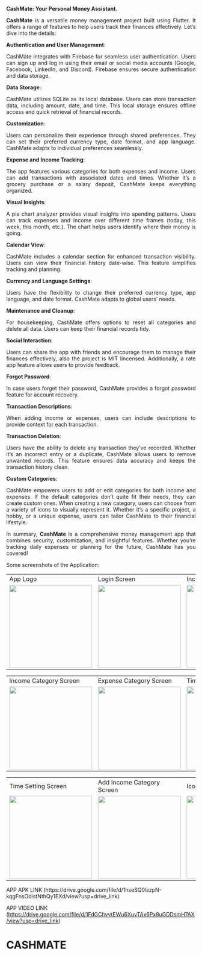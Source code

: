 <div align="justify">
  
**CashMate: Your Personal Money Assistant.**


**CashMate** is a versatile money management project built using Flutter. It offers a range of features to help users track their finances effectively. Let’s dive into the details:


**Authentication and User Management**:

CashMate integrates with Firebase for seamless user authentication. Users can sign up and log in using their email or social media accounts (Google, Facebook, LinkedIn, and Discord).
Firebase ensures secure authentication and data storage.


**Data Storage**:

CashMate utilizes SQLite as its local database. Users can store transaction data, including amount, date, and time.
This local storage ensures offline access and quick retrieval of financial records.


**Customization**:

Users can personalize their experience through shared preferences. They can set their preferred currency type, date format, and app language.
CashMate adapts to individual preferences seamlessly.


**Expense and Income Tracking**:

The app features various categories for both expenses and income. Users can add transactions with associated dates and times.
Whether it’s a grocery purchase or a salary deposit, CashMate keeps everything organized.


**Visual Insights**:

A pie chart analyzer provides visual insights into spending patterns. Users can track expenses and income over different time frames (today, this week, this month, etc.).
The chart helps users identify where their money is going.


**Calendar View**:

CashMate includes a calendar section for enhanced transaction visibility. Users can view their financial history date-wise.
This feature simplifies tracking and planning.


**Currency and Language Settings**:

Users have the flexibility to change their preferred currency type, app language, and date format.
CashMate adapts to global users’ needs.


**Maintenance and Cleanup**:

For housekeeping, CashMate offers options to reset all categories and delete all data.
Users can keep their financial records tidy.


**Social Interaction**:

Users can share the app with friends and encourage them to manage their finances effectively, also the project is MIT lincensed.
Additionally, a rate app feature allows users to provide feedback.


**Forgot Password**:

In case users forget their password, CashMate provides a forgot password feature for account recovery.


**Transaction Descriptions**:

When adding income or expenses, users can include descriptions to provide context for each transaction.

**Transaction Deletion**:

Users have the ability to delete any transaction they’ve recorded. Whether it’s an incorrect entry or a duplicate, CashMate allows users to remove unwanted records.
This feature ensures data accuracy and keeps the transaction history clean.

**Custom Categories**:

CashMate empowers users to add or edit categories for both income and expenses. If the default categories don’t quite fit their needs, they can create custom ones.
When creating a new category, users can choose from a variety of icons to visually represent it. Whether it’s a specific project, a hobby, or a unique expense, users can tailor CashMate to their financial lifestyle.


In summary, **CashMate** is a comprehensive money management app that combines security, customization, and insightful features. Whether you’re tracking daily expenses or planning for the future, CashMate has you covered!

</div>
Some screenshots of the Application: 
<p align="center" float="left">
<table>
  <tr>
    <td>App Logo</td>
    <td>Login Screen</td>
    <td>Income Adding Screen</td>
    <td>Expense Category Screen</td>
  </tr>
  <tr>
    <td><img src="https://github.com/MuditAggarwal1/CashMate/assets/135834440/a42387ec-b1ae-46bc-b6b6-296df691b2d2" width="220"></td>
    <td><img src="https://github.com/MuditAggarwal1/CashMate/assets/135834440/e9d11a81-3d91-41a3-a8a2-4139b391cca0" width="220"></td>
    <td><img src="https://github.com/MuditAggarwal1/CashMate/assets/135834440/20116329-85c2-4ae6-a093-5df3b70c5d47" width="220"></td>
    <td><img src="https://github.com/MuditAggarwal1/CashMate/assets/135834440/d5281e6d-acc6-4f5e-83b2-cda6735441cd" width="220"></td>
  </tr>
 </table>
 <table>
  <tr>
    <td>Income Category Screen</td>
    <td>Expense Category Screen</td>
    <td>Time Setting Screen</td>
    <td>Expense Category Screen</td>
  </tr>
  <tr>
    <td><img src="https://github.com/MuditAggarwal1/CashMate/assets/135834440/20116329-85c2-4ae6-a093-5df3b70c5d47" width="220"></td>
    <td><img src="https://github.com/MuditAggarwal1/CashMate/assets/135834440/d5281e6d-acc6-4f5e-83b2-cda6735441cd" width="220"></td>
    <td><img src="https://github.com/MuditAggarwal1/CashMate/assets/135834440/328e00ed-e761-4b12-8bd4-e9a2a663de6c" width="220"></td>
    <td><img src="https://github.com/MuditAggarwal1/CashMate/assets/135834440/d5281e6d-acc6-4f5e-83b2-cda6735441cd" width="220"></td>
  </tr>
 </table>
 </table>
 <table>
  <tr>
    <td>Time Setting Screen</td>
    <td>Add Income Category Screen</td>
    <td>Icons Selection Screen</td>
    <td>Income Analysis Screen</td>
  </tr>
  <tr>
    <td><img src="https://github.com/MuditAggarwal1/CashMate/assets/135834440/328e00ed-e761-4b12-8bd4-e9a2a663de6c" width="220"></td>
    <td><img src="https://github.com/MuditAggarwal1/CashMate/assets/135834440/16b5e06a-4c65-48a3-a08d-d08ab55c1da1" width="220"></td>
    <td><img src="https://github.com/MuditAggarwal1/CashMate/assets/135834440/97b083a7-47ed-4ed7-ac7b-d1af0752b2fb" width="220"></td>
    <td><img src="https://github.com/MuditAggarwal1/CashMate/assets/135834440/cab5869d-28a4-4e61-a0da-88d92c33ecb6" width="220"></td>
  </tr>
 </table>
 </p>
 APP APK LINK  (https://drive.google.com/file/d/1hseSQ0lszpN-kqgFnsOdistNthQy1EXd/view?usp=drive_link)
 
 APP VIDEO LINK (https://drive.google.com/file/d/1FdGChvytEWu6XuvTAx6Px8uGDDsmH7AX/view?usp=drive_link)

 
# CASHMATE
